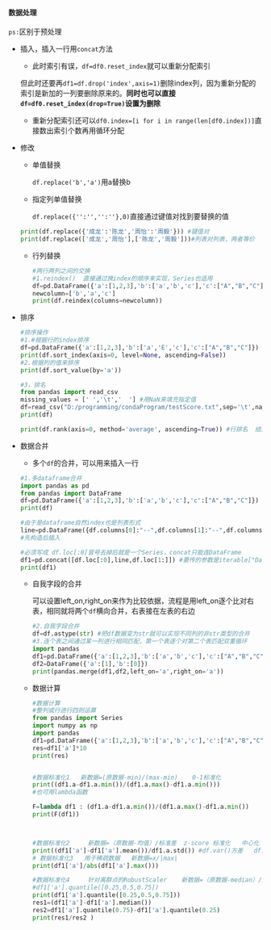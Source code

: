 #### 数据处理

`ps:`区别于预处理

* 插入，插入一行用`concat`方法

  * 此时索引有误，`df=df0.reset_index`就可以重新分配索引

  但此时还要再`df1=df.drop('index',axis=1)`删除index列，因为重新分配的索引是新加的一列要删除原来的。**同时也可以直接`df=df0.reset_index(drop=True)`设置为删除**

  * 重新分配索引还可以`df0.index=[i for i in range(len[df0.index])]`直接数出索引个数再用循环分配

* 修改

  * 单值替换

    `df.replace('b','a')`用a替换b

  * 指定列单值替换

    `df.replace({'':'','':''},0)`直接通过键值对找到要替换的值

  ```python
  print(df.replace({'成龙':'陈龙','周怡':'周毅'})) #键值对
  print(df.replace(['成龙','周怡'],['陈龙','周毅']))#列表对列表，两者等价
  ```

  * 行列替换

    ```python
    #两行两列之间的交换
    #1.reindex()  直接通过换index的顺序来实现，Series也适用
    df=pd.DataFrame({'a':[1,2,3],'b':['a','b','c'],'c':["A","B","C"]})
    newcolumn=['b','a','c']
    print(df.reindex(columns=newcolumn))
    ```

* 排序

  ```python
  #排序操作
  #1.#根据行的index排序
  df=pd.DataFrame({'a':[1,2,3],'b':['a','E','c'],'c':["A","B","C"]})
  print(df.sort_index(axis=0, level=None, ascending=False))
  #2.根据列的值来排序
  print(df.sort_value(by='a'))
  
  #3，排名
  from pandas import read_csv
  missing_values = [' ','\t','  '] #用NaN来填充指定值
  df=read_csv("D:/programming/condaProgram/testScore.txt",sep='\t',na_values=missing_values)
  print(df)
  
  print(df.rank(axis=0, method='average', ascending=True)) #行排名  结果是一列中的排名
  
  ```

* 数据合并

  * 多个`df`的合并，可以用来插入一行

  ```python
  #1.多dataframe合并
  import pandas as pd
  from pandas import DataFrame
  df=pd.DataFrame({'a':[1,2,3],'b':['a','b','c'],'c':["A","B","C"]})
  print(df)
  
  #由于是dataframe自然index也是列表形式
  line=pd.DataFrame({df.columns[0]:"--",df.columns[1]:"--",df.columns[2]:"--"},index=[0])
  #先构造后插入
  
  #必须写成 df.loc[:0]冒号去掉后就是一个Series，concat只能连DataFrame
  df1=pd.concat([df.loc[:0],line,df.loc[1:]]) #要传的参数是iterable["DataFrame"],是一个列表
  print(df1)
  
  ```

  * 自我字段的合并

    可以设置left_on,right_on来作为比较依据，流程是用left_on逐个比对右表，相同就将两个`df`横向合并，右表接在左表的右边

    ```python
    #2.自我字段合并
    df=df.astype(str) #把df数据变为str就可以实现不同列的非str类型的合并 
    #3.连个表之间通过某一列进行相同匹配，第一个表逐个对第二个表匹配双重循环
    import pandas
    df1=pd.DataFrame({'a':[1,2,3],'b':['a','b','c'],'c':["A","B","C"]})
    df2=DataFrame({'a':[1],'b':[0]})
    print(pandas.merge(df1,df2,left_on='a',right_on='a'))
    ```

  * 数据计算

    ```python
    #数据计算
    #整列或行进行四则运算
    from pandas import Series
    import numpy as np
    import pandas
    df1=pd.DataFrame({'a':[1,2,3],'b':['a','b','c'],'c':["A","B","C"]})
    res=df1['a']*10
    print(res)
    
    
    #数据标准化1   新数据=(原数据-min)/(max-min)    0-1标准化
    print((df1.a-df1.a.min())/(df1.a.max()-df1.a.min()))
    #也可用lambda函数
    
    F=lambda df1 : (df1.a-df1.a.min())/(df1.a.max()-df1.a.min())
    print(F(df1))
    
    
    
    #数据标准化2     新数据=（原数据-均值）/标准差  z-score 标准化   中心化
    print((df1['a']-df1['a'].mean())/df1.a.std()) #df.var()方差   df.std()标准差
    # 数据标准化3   用于稀疏数据   新数据=x/|max|
    print(df1['a']/abs(df1['a'].max()))
    
    #数据标准化4     针对离群点的RobustScaler    新数据=（原数据-median）/IQR   （IQR=Q3-Q1）
    #df1['a'].quantile([0.25,0.5,0.75])
    print(df1['a'].quantile([0.25,0.5,0.75]))
    res1=(df1['a']-df1['a'].median())
    res2=df1['a'].quantile(0.75)-df1['a'].quantile(0.25)
    print(res1/res2 )
    
    ```

    